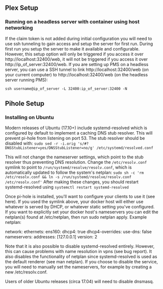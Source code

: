 ## Plex Setup

### Running on a headless server with container using host networking

If the claim token is not added during initial configuration you will need to use ssh tunneling to gain access and setup the server for first run. During first run you setup the server to make it available and configurable. However, this setup option will only be triggered if you access it over http://localhost:32400/web, it will not be triggered if you access it over http://ip_of_server:32400/web. If you are setting up PMS on a headless server, you can use a SSH tunnel to link http://localhost:32400/web (on your current computer) to http://localhost:32400/web (on the headless server running PMS):

`ssh username@ip_of_server -L 32400:ip_of_server:32400 -N`

## Pihole Setup

### Installing on Ubuntu

Modern releases of Ubuntu (17.10+) include systemd-resolved which is configured by default to implement a caching DNS stub resolver. This will prevent pi-hole from listening on port 53. The stub resolver should be disabled with: `sudo sed -r -i.orig 's/#?DNSStubListener=yes/DNSStubListener=no/g' /etc/systemd/resolved.conf`

This will not change the nameserver settings, which point to the stub resolver thus preventing DNS resolution. Change the `/etc/resolv.conf` symlink to point to `/run/systemd/resolve/resolv.conf`, which is automatically updated to follow the system's netplan: `sudo sh -c 'rm /etc/resolv.conf && ln -s /run/systemd/resolve/resolv.conf /etc/resolv.conf'` After making these changes, you should restart systemd-resolved using `systemctl restart systemd-resolved`

Once pi-hole is installed, you'll want to configure your clients to use it (see here). If you used the symlink above, your docker host will either use whatever is served by DHCP, or whatever static setting you've configured. If you want to explicitly set your docker host's nameservers you can edit the netplan(s) found at /etc/netplan, then run sudo netplan apply. Example netplan:

network:
    ethernets:
        ens160:
            dhcp4: true
            dhcp4-overrides:
                use-dns: false
            nameservers:
                addresses: [127.0.0.1]
    version: 2

Note that it is also possible to disable systemd-resolved entirely. However, this can cause problems with name resolution in vpns (see bug report). It also disables the functionality of netplan since systemd-resolved is used as the default renderer (see man netplan). If you choose to disable the service, you will need to manually set the nameservers, for example by creating a new /etc/resolv.conf.

Users of older Ubuntu releases (circa 17.04) will need to disable dnsmasq.